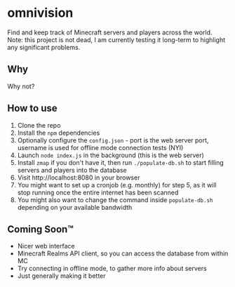 # omnivision
Find and keep track of Minecraft servers and players across the world.
Note: this project is not dead, I am currently testing it long-term to highlight any significant problems.

## Why
Why not?

## How to use
1. Clone the repo
2. Install the `npm` dependencies
3. Optionally configure the `config.json` - port is the web server port, username is used for offline mode connection tests (NYI)
4. Launch `node index.js` in the background (this is the web server)
5. Install `zmap` if you don't have it, then run `./populate-db.sh` to start filling servers and players into the database
6. Visit http://localhost:8080 in your browser
7. You might want to set up a cronjob (e.g. monthly) for step 5, as it will stop running once the entire internet has been scanned
8. You might also want to change the command inside `populate-db.sh` depending on your available bandwidth

## Coming Soon™
* Nicer web interface
* Minecraft Realms API client, so you can access the database from within MC
* Try connecting in offline mode, to gather more info about servers
* Just generally making it better
